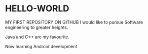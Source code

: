 # HELLO-WORLD
MY FIRST REPOSITORY ON GITHUB
I would like to pursue Software engineering to greater heights.

Java and C++ are my favourite.

Now learning Android development
